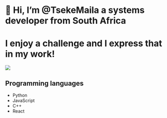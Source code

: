 # 👋 Hi, I’m @TsekeMaila a systems developer from South Africa

# I enjoy a challenge and I express that in my work!

<a href="https://visitcount.itsvg.in">
  <img src="https://visitcount.itsvg.in/api?id=TsekeMaila&label=Profile%20Views&pretty=false" />
</a>

## Programming languages
- Python
- JavaScript
- C++
- React







